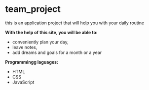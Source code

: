 # team_project
this is an application project that will help you with your daily routine


**With the help of this site, you will be able to:**
* conveniently plan your day,
* leave notes,
* add dreams and goals for a month or a year


**Programmingg laguages:**
  * HTML
  * CSS
  * JavaScript
 
  
